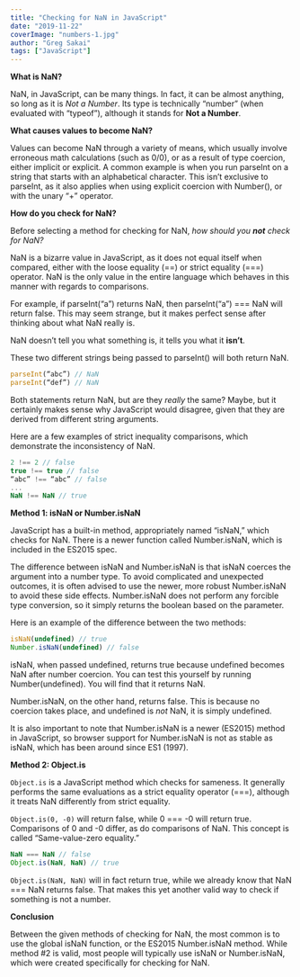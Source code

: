 ```yaml
---
title: "Checking for NaN in JavaScript"
date: "2019-11-22"
coverImage: "numbers-1.jpg"
author: "Greg Sakai"
tags: ["JavaScript"]
---
```


**What is NaN?**

NaN, in JavaScript, can be many things. In fact, it can be almost anything, so long as it is _Not a Number_. Its type is technically “number” (when evaluated with “typeof”), although it stands for **Not a Number**.  

**What causes values to become NaN?**

Values can become NaN through a variety of means, which usually involve erroneous math calculations (such as 0/0), or as a result of type coercion, either implicit or explicit. A common example is when you run parseInt on a string that starts with an alphabetical character. This isn’t exclusive to parseInt, as it also applies when using explicit coercion with Number(), or with the unary “+” operator.  

**How do you check for NaN?**  

Before selecting a method for checking for NaN, _how should you_ **_not_** _check for NaN?_

NaN is a bizarre value in JavaScript, as it does not equal itself when compared, either with the loose equality (==) or strict equality (===) operator. NaN is the only value in the entire language which behaves in this manner with regards to comparisons.  

For example, if parseInt(“a”) returns NaN, then parseInt(“a”) === NaN will return false. This may seem strange, but it makes perfect sense after thinking about what NaN really is.  

NaN doesn’t tell you what something is, it tells you what it **isn’t**.  

These two different strings being passed to parseInt() will both return NaN.

```javascript
parseInt(“abc”) // NaN
parseInt(“def”) // NaN
```

  

Both statements return NaN, but are they _really_ the same? Maybe, but it certainly makes sense why JavaScript would disagree, given that they are derived from different string arguments.  

Here are a few examples of strict inequality comparisons, which demonstrate the inconsistency of NaN.

```javascript
2 !== 2 // false
true !== true // false
“abc” !== “abc” // false
...
NaN !== NaN // true
```

  

**Method 1: isNaN or Number.isNaN**

JavaScript has a built-in method, appropriately named “isNaN,” which checks for NaN. There is a newer function called Number.isNaN, which is included in the ES2015 spec.  

The difference between isNaN and Number.isNaN is that isNaN coerces the argument into a number type. To avoid complicated and unexpected outcomes, it is often advised to use the newer, more robust Number.isNaN to avoid these side effects. Number.isNaN does not perform any forcible type conversion, so it simply returns the boolean based on the parameter.  

Here is an example of the difference between the two methods:  

```javascript
isNaN(undefined) // true
Number.isNaN(undefined) // false
```

  

isNaN, when passed undefined, returns true because undefined becomes NaN after number coercion. You can test this yourself by running Number(undefined). You will find that it returns NaN.  

Number.isNaN, on the other hand, returns false. This is because no coercion takes place, and undefined is _not_ NaN, it is simply undefined.  

It is also important to note that Number.isNaN is a newer (ES2015) method in JavaScript, so browser support for Number.isNaN is not as stable as isNaN, which has been around since ES1 (1997).  

**Method 2: Object.is**

`Object.is` is a JavaScript method which checks for sameness. It generally performs the same evaluations as a strict equality operator (===), although it treats NaN differently from strict equality.  

`Object.is(0, -0)` will return false, while 0 === -0 will return true. Comparisons of 0 and -0 differ, as do comparisons of NaN. This concept is called “Same-value-zero equality.”  

```javascript
NaN === NaN // false
Object.is(NaN, NaN) // true
```

  

`Object.is(NaN, NaN)` will in fact return true, while we already know that NaN === NaN returns false. That makes this yet another valid way to check if something is not a number.

**Conclusion**  

Between the given methods of checking for NaN, the most common is to use the global isNaN function, or the ES2015 Number.isNaN method. While method #2 is valid, most people will typically use isNaN or Number.isNaN, which were created specifically for checking for NaN.
